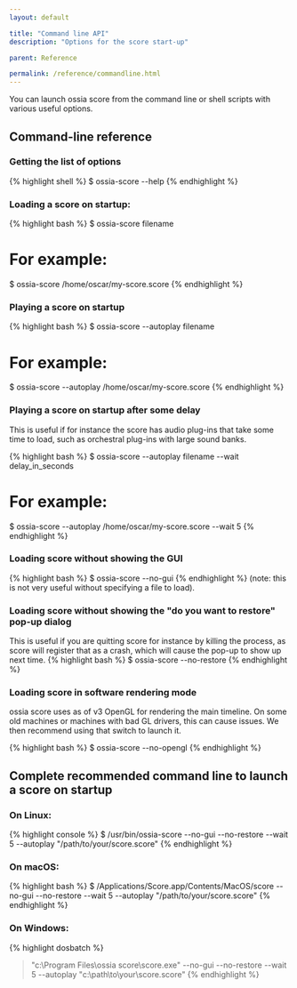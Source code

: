 ```yaml
---
layout: default

title: "Command line API"
description: "Options for the score start-up"

parent: Reference

permalink: /reference/commandline.html
---
```


You can launch ossia score from the command line or shell scripts with various useful options.

## Command-line reference

### Getting the list of options
{% highlight shell %}
$ ossia-score --help
{% endhighlight %}

### Loading a score on startup:
{% highlight bash %}
$ ossia-score filename

# For example:
$ ossia-score /home/oscar/my-score.score
{% endhighlight %}

### Playing a score on startup
{% highlight bash %}
$ ossia-score --autoplay filename

# For example:
$ ossia-score --autoplay /home/oscar/my-score.score
{% endhighlight %}

### Playing a score on startup after some delay
This is useful if for instance the score has audio plug-ins that take some time to load, such as
orchestral plug-ins with large sound banks.

{% highlight bash %}
$ ossia-score --autoplay filename --wait delay_in_seconds

# For example:
$ ossia-score --autoplay /home/oscar/my-score.score --wait 5
{% endhighlight %}

### Loading score without showing the GUI
{% highlight bash %}
$ ossia-score --no-gui
{% endhighlight %}
(note: this is not very useful without specifying a file to load).

### Loading score without showing the "do you want to restore" pop-up dialog
  This is useful if you are quitting score for instance by killing the process, as score will register that as a crash, which will cause the
  pop-up to show up next time.
{% highlight bash %}
$ ossia-score --no-restore
{% endhighlight %}

### Loading score in software rendering mode
ossia score uses as of v3 OpenGL for rendering the main timeline.
On some old machines or machines with bad GL drivers, this can cause issues. We then recommend using that switch to launch it.

{% highlight bash %}
$ ossia-score --no-opengl
{% endhighlight %}

## Complete recommended command line to launch a score on startup

### On Linux:
{% highlight console %}
$ /usr/bin/ossia-score --no-gui --no-restore --wait 5 --autoplay "/path/to/your/score.score"
{% endhighlight %}


### On macOS:
{% highlight bash %}
$ /Applications/Score.app/Contents/MacOS/score --no-gui --no-restore --wait 5 --autoplay "/path/to/your/score.score"
{% endhighlight %}


### On Windows:
{% highlight dosbatch %}
> "c:\Program Files\ossia score\score.exe" --no-gui --no-restore --wait 5 --autoplay "c:\path\to\your\score.score"
{% endhighlight %}